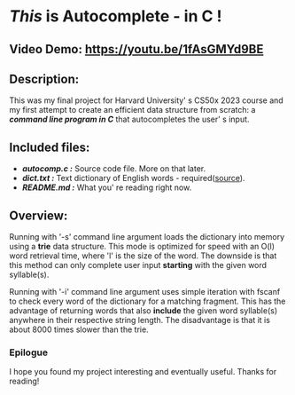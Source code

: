 # ***This*** is Autocomplete - in C !
## Video Demo:  <https://youtu.be/1fAsGMYd9BE>
## Description:
This was my final project for Harvard University' s CS50x 2023 course and my first attempt to create an efficient data structure from scratch: a ***command line program in C*** that autocompletes the user' s input.
## Included files:
- ***autocomp.c :*** Source code file. More on that later.
- ***dict.txt :*** Text dictionary of English words - required([source](https://github.com/dwyl/english-words/blob/master/words_alpha.txt)).
- ***README.md :*** What you' re reading right now.
## Overview:
Running with '-s' command line argument loads the dictionary into memory using a **trie** data structure. This mode is optimized for speed with an O(l) word retrieval time, where 'l' is the size of the word. The downside is that this method can only complete user input **starting** with the given word syllable(s).

Running with '-i' command line argument uses simple iteration with fscanf to check every word of the dictionary for a matching fragment. This has the advantage of returning words that also **include** the given word syllable(s) anywhere in their respective string length. The disadvantage is that it is about 8000 times slower than the trie.
### Epilogue
I hope you found my project interesting and eventually useful. Thanks for reading!
